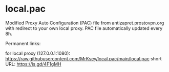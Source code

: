 # local.pac
Modified Proxy Auto Configuration (PAC) file from antizapret.prostovpn.org with redirect to your own local proxy. PAC file automatically updated every 8h.

Permanent links:

for local proxy (127.0.0.1:1080):
https://raw.githubusercontent.com/MrKsey/local.pac/main/local.pac
short URL:
https://is.gd/4F1gMH
